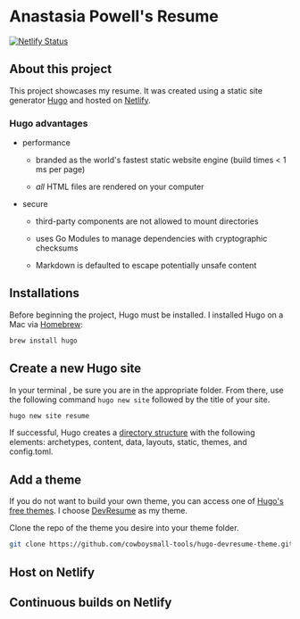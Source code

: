 # Anastasia Powell's Resume

[![Netlify Status](https://api.netlify.com/api/v1/badges/636d486d-dea1-494b-aba0-8500896d1d6f/deploy-status)](https://app.netlify.com/sites/anastasiacodes/deploys)

## About this project

This project showcases my resume. It was created using a static site generator [Hugo](https://gohugo.io/about) and hosted on [Netlify](https://www.netlify.com/). 

### Hugo advantages

* performance
  
  * branded as the world's fastest static website engine (build times < 1 ms per page)
  
  * *all* HTML files are rendered on your computer
  
* secure
  * third-party components are not allowed to mount directories
  
  * uses Go Modules to manage dependencies with cryptographic checksums
  * Markdown is defaulted to escape potentially unsafe content

## Installations

Before beginning the project, Hugo must be installed. I installed Hugo on a Mac via [Homebrew](https://brew.sh/):

```zsh
brew install hugo
```

## Create a new Hugo site

In your terminal , be sure you are in the appropriate folder. From there, use the following command `hugo new site` followed by the title of your site.

```zsh
hugo new site resume
```

If successful, Hugo creates a [directory structure](https://gohugo.io/getting-started/directory-structure/) with the following elements: archetypes, content, data, layouts, static, themes, and config.toml.

## Add a theme

If you do not want to build your own theme, you can access one of [Hugo's free themes](https://themes.gohugo.io/). I choose [DevResume](https://themes.gohugo.io/hugo-devresume-theme/) as my theme. 

Clone the repo of the theme you desire into your theme folder.

```zsh
git clone https://github.com/cowboysmall-tools/hugo-devresume-theme.git 
```

## Host on Netlify

## Continuous builds on Netlify

